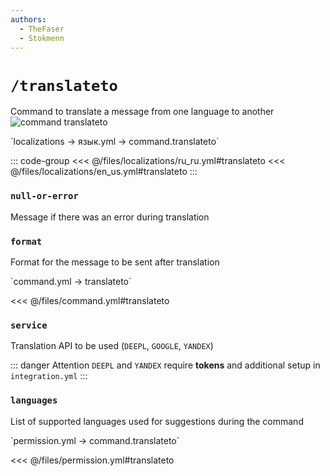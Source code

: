 ```yaml
---
authors:
  - TheFaser
  - Stokmenn
---
```


# `/translateto`

Command to translate a message from one language to another
![command translateto](/commandtranslateto.png)

[//]: # (localization)
<!--@include: @/parts/words.md#localization--> 
<!--@include: @/parts/words.md#path--> `localizations → язык.yml → command.translateto`

<!--@include: @/parts/words.md#default--> 

::: code-group
<<< @/files/localizations/ru_ru.yml#translateto
<<< @/files/localizations/en_us.yml#translateto
:::

### `null-or-error`

Message if there was an error during translation

### `format`

Format for the message to be sent after translation

[//]: # (command.yml)
<!--@include: @/parts/words.md#setting-->
<!--@include: @/parts/words.md#path--> `command.yml → translateto`

<!--@include: @/parts/words.md#default-->
<<< @/files/command.yml#translateto

<!--@include: @/parts/enable.md-->
<!--@include: @/parts/range.md-->

### `service`

Translation API to be used (`DEEPL`, `GOOGLE`, `YANDEX`)

::: danger Attention
`DEEPL` and `YANDEX` require **tokens** and additional setup in `integration.yml`
:::

<!--@include: @/parts/aliases.md-->

### `languages`

List of supported languages used for suggestions during the command

<!--@include: @/parts/destination.md-->
<!--@include: @/parts/cooldown.md-->
<!--@include: @/parts/sound.md-->

[//]: # (permission.yml)
<!--@include: @/parts/words.md#permission-->
<!--@include: @/parts/words.md#path--> `permission.yml → command.translateto`

<!--@include: @/parts/words.md#default-->
<<< @/files/permission.yml#translateto

<!--@include: @/parts/permission/permissionTier3.md-->
<!--@include: @/parts/permission/cooldown.md-->
<!--@include: @/parts/permission/sound.md-->